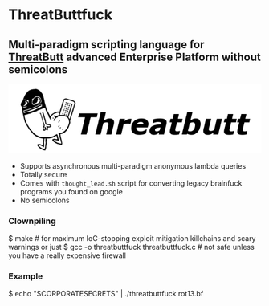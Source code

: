 # ThreatButtfuck
## Multi-paradigm scripting language for [ThreatButt](http://threatbutt.com) advanced Enterprise Platform without semicolons

![ThreatButt logo](threatbutt.png)

* Supports asynchronous multi-paradigm anonymous lambda queries
* Totally secure
* Comes with `thought_lead.sh` script for converting legacy brainfuck programs you found on google
* No semicolons

### Clownpiling
$ make # for maximum IoC-stopping exploit mitigation killchains and scary warnings
or just
$ gcc -o threatbuttfuck threatbuttfuck.c # not safe unless you have a really expensive firewall

### Example
$ echo "$CORPORATESECRETS" | ./threatbuttfuck rot13.bf
